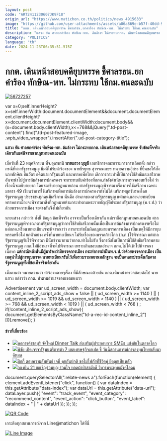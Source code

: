 ```yaml
---
layout: post
code: "ART2411230607JK9F1U"
origin_url: "https://www.matichon.co.th/politics/news_4915633"
image: "https://github.com/user-attachments/assets/a06a869e-b57f-40dd-9a70-ef2782985341"
title: "กกต. เดินหน้าสอบคดียุบพรรค ชี้ศาลรธน.ยกคำร้อง ทักษิณ-พท. ไม่กระทบ ใช้กม.คนละฉบับ"
description: "แสวง ยัน ศาลยกคำร้อง ทักษิณ-พท. ล้มล้างฯ ไม่กระทบกกต. เดินหน้าสอบคดียุบพรรค รับข้อเท็จจริงเดียวกันแต่พิจารณากฎหมายคนละฉบับ"
category: "POLITICS"
language: "th"
date: 2024-11-23T06:35:51.515Z
---
```


# กกต. เดินหน้าสอบคดียุบพรรค ชี้ศาลรธน.ยกคำร้อง ทักษิณ-พท. ไม่กระทบ ใช้กม.คนละฉบับ

[![](https://www.matichon.co.th/wp-content/uploads/2024/11/56727257.jpg "56727257")](https://www.matichon.co.th/wp-content/uploads/2024/11/56727257.jpg)

var x=0;self.innerHeight?x=self.innerWidth:document.documentElement&&document.documentElement.clientHeight?x=document.documentElement.clientWidth:document.body&&(x=document.body.clientWidth),x<=768&&jQuery(".td-post-content").find(".td-post-featured-image, .wpb\_video\_wrapper").insertAfter(".ud-post-category-title");

**แสวง ยัน ศาลยกคำร้อง ทักษิณ-พท. ล้มล้างฯ ไม่กระทบกกต. เดินหน้าสอบคดียุบพรรค รับข้อเท็จจริงเดียวกันแต่พิจารณากฎหมายคนละฉบับ**

เมื่อวันที่ 23 พฤศจิกายน ที่จ.อุดรธานี **นายแสวง บุญมี** เลขาธิการคณะกรรมการการเลือกตั้ง กล่าวกรณีที่ศาลรัฐธรรมนูญ มีมติไม่รับคำร้องของ นายธีรยุทธ สุวรรณเกษร ทนายความอิสระ ที่ยื่นขอให้สั่งนายทักษิณ ชินวัตร อดีตนายกรัฐมนตรี และพรรคเพื่อไทย เลิกการกระทำที่เป็นการใช้สิทธิและเสรีภาพอันจะนำไปสู่การล้มล้างการปกครองฯ จะกระทบกับคำร้องที่กกต.กำลังดำเนินการตรวจสอบหรือไม่ ว่า เรื่องนี้จะอธิบายยาก โดยจะอธิบายกฎหมายก่อน ศาลรัฐธรรมนูญพิจารณาเรื่องการใช้เสรีภาพ เฉพาะมาตรา 49 เขียนว่าการใช้เสรีภาพเพื่อการล้มล้างการปกครองฯทำไม่ได้ เสรีภาพถูกรับรองโดยรัฐธรรมนูญ ประชาชนทุกคนมีเสรีภาพ นั่นคือ อำนาจของศาลรัฐธรรมนูญ แต่กกต.และนายทะเบียนพรรคการเมืองจะพิจารณาสิ่งที่กฎหมายห้ามกระทำตามพระราชบัญญัติประกอบรัฐธรรมนูญ (พ.ร.ป.) ว่าด้วยพรรคการเมือง จะต่างกันจึงไม่เกี่ยวกัน

นายแสวง กล่าวว่า ทั้งนี้ ข้อมูล ข้อเท็จจริง อาจจะเป็นเรื่องเดียวกัน แต่เราถือกฎหมายคนละฉบับ ศาลรัฐธรรมนูญพิจารณาตามรัฐธรรมนูญว่าการใช้สิทธิเสรีภาพนั้นเพื่อเป็นการล้มล้างการปกครองฯหรือไม่ แต่กกต.หรือนายทะเบียนฯจะพิจารณาว่า การกระทำนั้นผิดกฎหมายพรรคการเมือง เป็นเหตุให้มีการยุบพรรคหรือไม่ ยกตัวอย่าง ครั้งที่นายทะเบียนฯ ไม่รับเรื่องของพรรคก้าวไกล (ก.ก.)ไว้พิจารณา แต่ศาลรัฐธรรมนูญรับไว้พิจารณา มีนักข่าวมาถามว่ากกต.ทำไมไม่รับ ซึ่งกรณีนั้นเป็นกรณีใช้สิทธิเสรีภาพตามรัฐธรรมนูญ กกต.ไม่มีอำนาจที่จะไปพิจารณา เพราะเกินขอบเขตอำนาจ กกต.ไม่ได้เข้าไปพิจารณาเนื้อหา **แต่กรณีหลังนั้นมีผู้มาร้องว่ามีพรรคการเมือง กระทำการฝ่าฝืนพ.ร.ป.ว่าด้วยพรรคการเมือง เป็นเหตุนำไปสู่การยุบพรรค นายทะเบียนฯรับไว้เพื่อรวบรวมพยานหลักฐาน จะเป็นคนละประเด็นกับศาลรัฐธรรมนูญทั้งที่ข้อเท็จจริงเดียวกัน**

เมื่อถามว่า หมายความว่า คำร้องหลายๆเรื่อง ที่มีลักษณะคล้ายกัน กกต.เดินหน้าตรวจสอบต่อไป นายแสวง กล่าวว่า กกต. ทำตามอำนาจขอบเขตของเรา

Advertisement var ud\_screen\_width = document.body.clientWidth; var content\_inline\_2\_script\_ads\_show = false || ( ud\_screen\_width >= 1140 ) || ( ud\_screen\_width >= 1019 && ud\_screen\_width < 1140 ) || ( ud\_screen\_width >= 768 && ud\_screen\_width < 1019 ) || ( ud\_screen\_width < 768 ) ; if(!content\_inline\_2\_script\_ads\_show){ document.getElementsByClassName("td-a-rec-id-content\_inline\_2")\[0\].remove(); }

#### ข่าวที่เกี่ยวข้อง

*   [![](https://www.matichon.co.th/wp-content/uploads/2024/11/IMG_657.jpg)หอการค้าชลบุรี จัดใหญ่ Dinner Talk ส่งเสริมผู้ประกอบการ SMEs แข่งขันในตลาดโลก](https://www.matichon.co.th/economy/news_4915681)
*   [![](https://www.matichon.co.th/wp-content/uploads/2024/11/1-292.jpg)พิชัย เปิดเจรจารัฐมนตรีการค้า 7 เขตเศรษฐกิจเอเปค ชี้ วันนี้สถานการณ์การลงทุนไทยกลับมาดีหมด](https://www.matichon.co.th/economy/news_4915670)
*   [![](https://www.matichon.co.th/wp-content/uploads/2024/11/mjkl9-wed.jpg)มิกกี้ ตอบความสัมพันธ์ เจนี่ คุยกันปกติ ขอไม่โฟกัสที่ชีวิตคู่ ยึดลูกเป็นหลัก](https://www.matichon.co.th/entertainment/thai-entertainment/news_4915555)
*   [![](https://www.matichon.co.th/wp-content/uploads/2024/11/7282-15.jpg)กองบิน 21 ขอเชิญร่วมบุญ ร่วมใจ ทอดผ้าป่าสามัคคี วิหารพระพุทธมังคโลดม](https://www.matichon.co.th/news-monitor/news_4915685)

document.querySelectorAll(".relate-news a").forEach(function(element) { element.addEventListener("click", function() { var dataIndex = this.getAttribute("data-index"); var dataUrl = this.getAttribute("data-url"); dataLayer.push({ "event": "track\_event", "event\_category": "recommend\_content", "event\_action": "click\_button", "event\_label": dataIndex + " | " + dataUrl }); }); });

[![QR Code](https://www.matichon.co.th/wp-content/uploads/2023/07/wob1371z.jpg)](https://lin.ee/ht0nDxX)

เกาะติดทุกสถานการณ์จาก Line@matichon ได้ที่นี่

[![Line Image](https://www.matichon.co.th/wp-content/uploads/2023/07/th.png)](https://lin.ee/ht0nDxX)